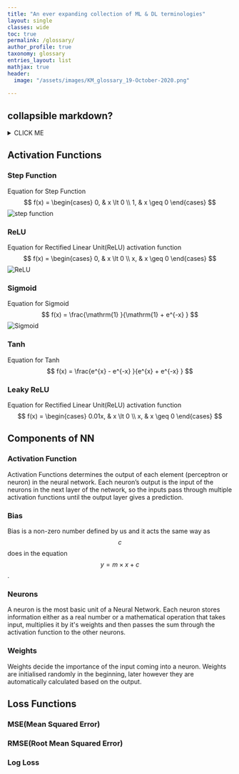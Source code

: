 ```yaml
---
title: "An ever expanding collection of ML & DL terminologies"
layout: single
classes: wide
toc: true
permalink: /glossary/
author_profile: true
taxonomy: glossary
entries_layout: list
mathjax: true
header:
  image: "/assets/images/KM_glossary_19-October-2020.png"
  
---
```


## collapsible markdown?

<details><summary>CLICK ME</summary>
<p>

#### yes, even hidden code blocks!

```python
print("hello world!")
```

</p>
</details>


## Activation Functions

### Step Function

Equation for Step Function
$$ f(x) =
\begin{cases}
0,  & x \lt 0 \\
1, & x \geq 0 
\end{cases} $$
<img src="{{ site.url }}{{ site.baseurl }}/assets/images/step_function.png" alt="step function">


### ReLU

Equation for Rectified Linear Unit(ReLU) activation function
$$  f(x) =
\begin{cases}
0,  & x \lt 0 \\
x, & x \geq 0 
\end{cases} $$
<img src="{{ site.url }}{{ site.baseurl }}/assets/images/ReLU.png" alt="ReLU">


### Sigmoid

Equation for Sigmoid
$$ f(x) =  \frac{\mathrm{1} }{\mathrm{1} + e^{-x} }  $$ 
<img src="{{ site.url }}{{ site.baseurl }}/assets/images/sigmoid.png" alt="Sigmoid">

### Tanh

Equation for Tanh
$$ f(x) =  \frac{e^{x} - e^{-x} }{e^{x} + e^{-x} }  $$ 


### Leaky ReLU

Equation for Rectified Linear Unit(ReLU) activation function
$$  f(x) =
\begin{cases}
0.01x,  & x \lt 0 \\
x, & x \geq 0 
\end{cases} $$

## Components of NN

### Activation Function

Activation Functions determines the output of each element (perceptron or neuron) in the neural network. Each neuron’s output is the input of the neurons in the next layer of the network, so the inputs pass through multiple activation functions until the output layer gives a prediction.

### Bias

Bias is a non-zero number defined by us and it acts the same way as $$c$$ does in the equation $$y = m\times x + c$$.

### Neurons

A neuron is the most basic unit of a Neural Network. Each neuron stores information either as a real number or a mathematical operation that takes input, multiplies it by it's weights and then passes the sum through the activation function to the other neurons.


### Weights

Weights decide the importance of the input coming into a neuron. Weights are initialised randomly in the beginning, later however they are automatically calculated based on the output.

## Loss Functions

### MSE(Mean Squared Error)

### RMSE(Root Mean Squared Error)

### Log Loss